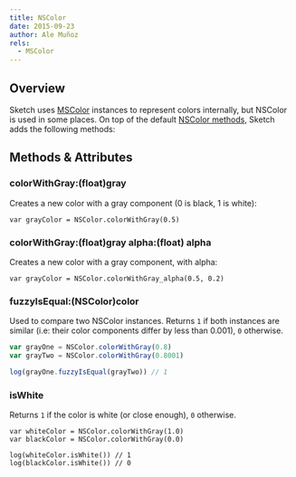 ```yaml
---
title: NSColor
date: 2015-09-23
author: Ale Muñoz
rels:
  - MSColor
---
```


## Overview

Sketch uses [MSColor]({{site.baseurl}}/docs/MSColor/) instances to represent colors internally, but NSColor is used in some places. On top of the default [NSColor methods](https://developer.apple.com/library/mac/documentation/Cocoa/Reference/ApplicationKit/Classes/NSColor_Class/), Sketch adds the following methods:

## Methods & Attributes

### colorWithGray:(float)gray

Creates a new color with a gray component (0 is black, 1 is white):

```objective-j
var grayColor = NSColor.colorWithGray(0.5)
```

### colorWithGray:(float)gray alpha:(float) alpha

Creates a new color with a gray component, with alpha:

```objective-j
var grayColor = NSColor.colorWithGray_alpha(0.5, 0.2)
```

### fuzzyIsEqual:(NSColor)color

Used to compare two NSColor instances. Returns `1` if both instances are similar (i.e: their color components differ by less than 0.001), `0` otherwise.

```JavaScript
var grayOne = NSColor.colorWithGray(0.8)
var grayTwo = NSColor.colorWithGray(0.8001)

log(grayOne.fuzzyIsEqual(grayTwo)) // 1
```

### isWhite

Returns `1` if the color is white (or close enough), `0` otherwise.

```objective-j
var whiteColor = NSColor.colorWithGray(1.0)
var blackColor = NSColor.colorWithGray(0.0)

log(whiteColor.isWhite()) // 1
log(blackColor.isWhite()) // 0
```
